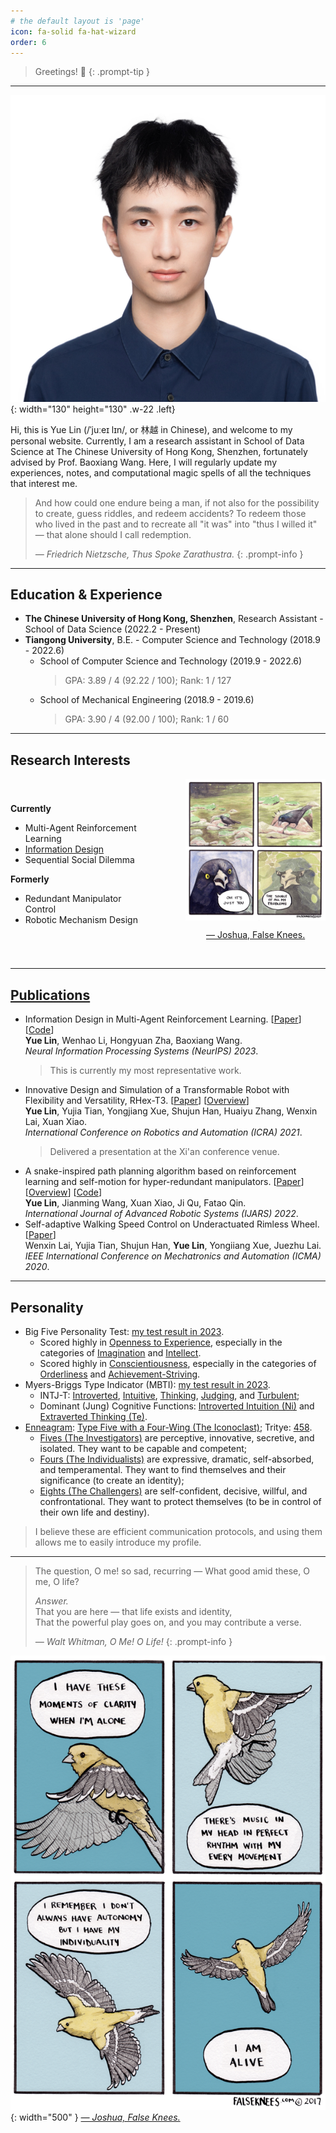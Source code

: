 ```yaml
---
# the default layout is 'page'
icon: fa-solid fa-hat-wizard
order: 6
---
```


> Greetings! 🎉
{: .prompt-tip }

---
<!-- ![me](/assets/img/photo.png){: width="130" height="130" .w-22 .left} -->
![me](/assets/img/photo2.jpeg){: width="130" height="130" .w-22 .left}


Hi, this is Yue Lin (/ˈjuːeɪ lɪn/, or 林越 in Chinese), and welcome to my personal website. 
Currently, I am a research assistant in School of Data Science at The Chinese University of Hong Kong, Shenzhen, fortunately advised by Prof. Baoxiang Wang.
Here, I will regularly update my experiences, notes, and computational magic spells of all the techniques that interest me.
<br clear="all"/>

> And how could one endure being a man, if not also for the possibility to create, guess riddles, and redeem accidents?
> To redeem those who lived in the past and to recreate all "it was" into "thus I willed it" — that alone should I call redemption.
> 
> *— Friedrich Nietzsche, Thus Spoke Zarathustra.*
{: .prompt-info }

---

## Education & Experience
- **The Chinese University of Hong Kong, Shenzhen**, Research Assistant - School of Data Science (2022.2 - Present)
- **Tiangong University**, B.E. - Computer Science and Technology (2018.9 - 2022.6)
    - School of Computer Science and Technology (2019.9 - 2022.6)  
        > GPA:  3.89 / 4 (92.22 / 100); Rank: 1 / 127
    - School of Mechanical Engineering (2018.9 - 2019.6)  
        > GPA:  3.90 / 4 (92.00 / 100); Rank: 1 / 60

<!-- <div style="height: 20px;"></div>

<p style="text-align:left;height:20px;"><b>
The Chinese University of Hong Kong, Shenzhen</b><span style="float:right;">
Shenzhen, China</span></p >

<p style="text-align:left;height:20px;">
Research Assistant - School of Data Science<span style="float:right;">
2022.2 - Present</span></p >

<div style="height: 15px;"></div>

<p style="text-align:left;height:20px;"><b>
Tiangong University</b><span style="float:right;">
Tianjin, China</span></p >

<p style="text-align:left;height:20px;">
Bachelor of Engineering - Computer Science and Technology<span style="float:right;">
2018.9 - 2022.6</span></p >

<div class="align-container" style="color:DarkGray;">
    <span style="text-align:left;height:20px;"><b>
        Major: Computer Science and Technology</b><span style="float:right;">
        2019.9 - 2022.6</span></span>
    <div class="align-content">
        <span style="margin-right: 2em;">GPA:  3.89 / 4 (92.22 / 100)</span><span>Rank: 1 / 127</span>
    </div>
</div>

<div class="align-container" style="color:DarkGray;">
    <span style="text-align:left;height:20px;"><b>
    Major: Mechanical Engineering</b><span style="float:right;">
    2018.9 - 2019.6</span></span>
    <div class="align-content">
        <span style="margin-right: 2em;">GPA: 3.90 / 4 (92.00 / 100)</span><span>Rank: 1 / 60</span>
    </div>
</div>

<div style="height: 25px;"></div> -->

---

## Research Interests

<!-- ![pic1](/assets/img/about/crow1.png){: width="250" .w-50 .left}
_[— Joshua, False Knees.](https://falseknees.com/about.html)_ -->

<!-- *Currently*
- Multi-Agent Reinforcement Learning
- [Information Design](https://yuelin301.github.io/posts/Information-Design-10min/)
- Sequential Social Dilemma

*Formerly*
- Redundant Manipulator Control
- Robotic Mechanism Design -->


<style>
  .flex-container {
    display: flex;
    justify-content: flex-start;
    align-items: stretch;
  }
  .flex-item {
    /* width: 45%; */
    width: 300px;
    display: flex;
    flex-direction: column;
    justify-content: center;
  }
  .spacer {
    width: 15%;
  }
  .auto-spacer {
    flex-grow: 1;
  }
  @media (max-width: 768px) {
    .flex-container {
      flex-direction: column;
      align-items: center;
    }
    .flex-item, .spacer, .auto-spacer {
      width: 85%;
    }
  }
</style>

<div class="flex-container">
  <div class="flex-item">
    <div>
      <p><strong>Currently</strong></p>
      <ul>
        <li>Multi-Agent Reinforcement Learning</li>
        <li><a href="https://yuelin301.github.io/posts/Information-Design-10min/">Information Design</a></li>
        <li>Sequential Social Dilemma</li>
      </ul>
      <p><strong>Formerly</strong></p>
      <ul>
        <li>Redundant Manipulator Control</li>
        <li>Robotic Mechanism Design</li>
      </ul>
    </div>
  </div>
  <div class="spacer"></div> <!-- 这是中间的 5% 空白 -->
  <div class="flex-item" style="text-align: center;">
    <img src="/assets/img/about/crow1.png" style="max-height: 100%; margin: auto;" />
    <p><a href="https://falseknees.com/about.html">— Joshua, False Knees.</a></p>
  </div>
  <div class="auto-spacer"></div> <!-- 这是右边的自动填充空白 -->
</div>









<br clear="all"/>

---

## [Publications](https://scholar.google.com/citations?user=fbvQHX4AAAAJ&hl=zh-CN)
- Information Design in Multi-Agent Reinforcement Learning. [[Paper](https://arxiv.org/abs/2305.06807)] [[Code](https://github.com/YueLin301/InformationDesignMARL)]  
    **Yue Lin**, Wenhao Li, Hongyuan Zha, Baoxiang Wang.  
    *Neural Information Processing Systems (NeurIPS) 2023*.
    > This is currently my most representative work.
- Innovative Design and Simulation of a Transformable Robot with Flexibility and Versatility, RHex-T3. [[Paper](https://ieeexplore.ieee.org/abstract/document/9561060)] [[Overview](https://yuelin301.github.io/posts/RHex-T3/)]  
    **Yue Lin**, Yujia Tian, Yongjiang Xue, Shujun Han, Huaiyu Zhang, Wenxin Lai, Xuan Xiao.  
    *International Conference on Robotics and Automation (ICRA) 2021*.
    > Delivered a presentation at the Xi'an conference venue.
- A snake-inspired path planning algorithm based on reinforcement learning and self-motion for hyper-redundant manipulators. [[Paper](https://journals.sagepub.com/doi/full/10.1177/17298806221110022)] [[Overview](https://yuelin301.github.io/posts/SSCC/)] [[Code](https://github.com/YueLin301/Swinging-Search-Crawling-Control)]  
    **Yue Lin**, Jianming Wang, Xuan Xiao, Ji Qu, Fatao Qin.  
    *International Journal of Advanced Robotic Systems (IJARS) 2022*. 
- Self-adaptive Walking Speed Control on Underactuated Rimless Wheel. [[Paper](https://ieeexplore.ieee.org/abstract/document/9233853)]  
    Wenxin Lai, Yujia Tian, Shujun Han, **Yue Lin**, Yongiiang Xue, Juezhu Lai.  
    *IEEE International Conference on Mechatronics and Automation (ICMA) 2020*.

<!-- ---

## Honors & Awards
- First Prize in the 16th Tianjin "The Challenge Cup" Competition - 2021.6
- First Prize of the President's Scholarship (Top: 3%), Tiangong University - 2020.12
- Second Prize of the President's Scholarship (Top: 10%), Tiangong University - 2018.12 & 2019.12
- Third Prize in the 15th Tianjin "The Projection Mapping Contest" Competition - 2019.5

---

## Campus Involvement
- Assisted classmates in preparing for final exams during the pandemic. Check out my [mind map notes](https://github.com/YueLin301/MindMap-bakcup).
- Initiated and organized a weekly seminar on Advanced Mathematics for classmates, promoting a harmonious learning environment.

The high-scoring courses at the undergraduate level include the following: 
  - **Mathematics:** Advanced Mathematics (100), Discrete Mathematics (96);
  - **Computer Science:** Compiler Theory (99), Embedded System Design (99), Software Engineering (98), Operating System (95), Computer Networks (96), Curriculum Design on Database (95), Application Development Practice (97), Internet of Things Technology (99), Software Development Practice (95), Distributed and Cloud Computing (95);
  - **Artificial Intelligence:** Digital Image Processing (98), Speech Recognition and Natural Language Understanding (96), Computerized Vision (96), Machine Learning (95);
  - **Robotics:** Intelligent Mobile Robot (99), Electrical and Electronic Technology (98), College Physics (97). -->


---

## Personality
- Big Five Personality Test: [my test result in 2023](https://bigfive-test.com/result/649d06c585aaa70008135b20).
  - Scored highly in [Openness to Experience](https://bigfive-test.com/result/649d06c585aaa70008135b20#openness%20to%20experience), especially in the categories of [Imagination](https://bigfive-test.com/result/649d06c585aaa70008135b20#imagination) and [Intellect](https://bigfive-test.com/result/649d06c585aaa70008135b20#intellect).
  - Scored highly in [Conscientiousness](https://bigfive-test.com/result/649d06c585aaa70008135b20#conscientiousness), especially in the categories of [Orderliness](https://bigfive-test.com/result/649d06c585aaa70008135b20#orderliness) and [Achievement-Striving](https://bigfive-test.com/result/649d06c585aaa70008135b20#achievement-striving).
- Myers-Briggs Type Indicator (MBTI): [my test result in 2023](https://www.16personalities.com/profiles/8dc4f03308407). 
  - INTJ-T: [Introverted](https://www.16personalities.com/articles/mind-introverted-vs-extraverted), [Intuitive](https://www.16personalities.com/articles/energy-intuitive-vs-observant), [Thinking](https://www.16personalities.com/articles/nature-thinking-vs-feeling), [Judging](https://www.16personalities.com/articles/tactics-judging-vs-prospecting), and [Turbulent](https://www.16personalities.com/articles/identity-assertive-vs-turbulent);
  - Dominant (Jung) Cognitive Functions: [Introverted Intuition (Ni)](https://en.wikipedia.org/wiki/Jungian_cognitive_functions#Introverted_intuition) and [Extraverted Thinking (Te)](https://en.wikipedia.org/wiki/Jungian_cognitive_functions#Extraverted_thinking).
- [Enneagram](https://www.enneagraminstitute.com/type-descriptions): [Type Five with a Four-Wing (The Iconoclast)](https://www.enneagraminstitute.com/type-5); Tritye: [458](https://wiki.personality-database.com/books/enneagram/page/458-the-scholar-archetype).
  - [Fives (The Investigators)](https://www.enneagraminstitute.com/type-5) are perceptive, innovative, secretive, and isolated. They want to be capable and competent;
  - [Fours (The Individualists)](https://www.enneagraminstitute.com/type-4) are expressive, dramatic, self-absorbed, and temperamental. They want to find themselves and their significance (to create an identity);
  - [Eights (The Challengers)](https://www.enneagraminstitute.com/type-8) are self-confident, decisive, willful, and confrontational. They want to protect themselves (to be in control of their own life and destiny).

> I believe these are efficient communication protocols, and using them allows me to easily introduce my profile.

---
<!-- > Oh me! Oh life! of the questions of these recurring,  
> Of the endless trains of the faithless, of cities fill’d with the foolish,  
> Of myself forever reproaching myself, (for who more foolish than I, and who more faithless?)  
> Of eyes that vainly crave the light, of the objects mean, of the struggle ever renew’d,  
> Of the poor results of all, of the plodding and sordid crowds I see around me,  
> Of the empty and useless years of the rest, with the rest me intertwined, -->
> The question, O me! so sad, recurring — What good amid these, O me, O life?  
> 
> *Answer.*  
> That you are here — that life exists and identity,  
> That the powerful play goes on, and you may contribute a verse.  
> 
> *— Walt Whitman, O Me! O Life!*
{: .prompt-info }


![pic2](/assets/img/about/bird1.png){: width="500" }
_[— Joshua, False Knees.](https://falseknees.com/about.html)_
